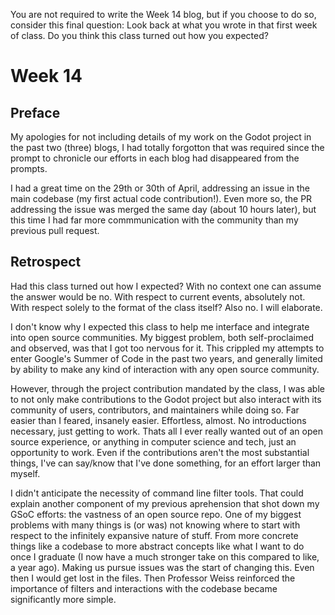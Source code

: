 You are not required to write the Week 14 blog, but if you choose to do so, consider this final question: Look back at what you wrote in that first week of class. Do you think this class turned out how you expected?

# Week 14
## Preface
My apologies for not including details of my work on the Godot project in the past two (three) blogs, I had totally forgotton that was required since the prompt to chronicle our efforts in each blog had disappeared from the prompts.

I had a great time on the 29th or 30th of April, addressing an issue in the main codebase (my first actual code contribution!). Even more so, the PR addressing the issue was merged the same day (about 10 hours later), but this time I had far more commmunication with the community than my previous pull request.

<More to Follow Shortly>
  
## Retrospect
Had this class turned out how I expected? With no context one can assume the answer would be no. With respect to current events, absolutely not. With respect solely to the format of the class itself? Also no. I will elaborate.

I don't know why I expected this class to help me interface and integrate into open source communities. My biggest problem, both self-proclaimed and observed, was that I got too nervous for it. This crippled my attempts to enter Google's Summer of Code in the past two years, and generally limited by ability to make any kind of interaction with any open source community. 

However, through the project contribution mandated by the class, I was able to not only make contributions to the Godot project but also interact with its community of users, contributors, and maintainers while doing so. Far easier than I feared, insanely easier. Effortless, almost. No introductions necessary, just getting to work. Thats all I ever really wanted out of an open source experience, or anything in computer science and tech, just an opportunity to work. Even if the contributions aren't the most substantial things, I've can say/know that I've done something, for an effort larger than myself. 

I didn't anticipate the necessity of command line filter tools. That could explain another component of my previous aprehension that shot down my GSoC efforts: the vastness of an open source repo. One of my biggest problems with many things is (or was) not knowing where to start with respect to the infinitely expansive nature of stuff. From more concrete things like a codebase to more abstract concepts like what I want to do once I graduate (I now have a much stronger take on this compared to like, a year ago). Making us pursue issues was the start of changing this. Even then I would get lost in the files. Then Professor Weiss reinforced the importance of filters and interactions with the codebase became significantly more simple.

